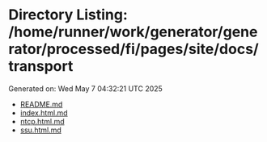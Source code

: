 # Directory Listing: /home/runner/work/generator/generator/processed/fi/pages/site/docs/transport
Generated on: Wed May  7 04:32:21 UTC 2025

- [README.md](README.md)
- [index.html.md](index.html.md)
- [ntcp.html.md](ntcp.html.md)
- [ssu.html.md](ssu.html.md)
